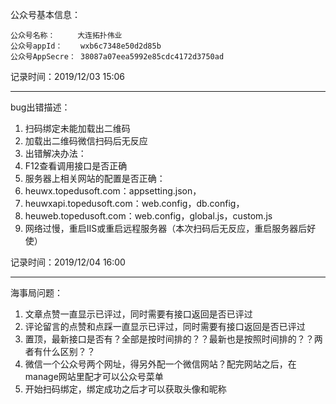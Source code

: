公众号基本信息：

    公众号名称：     大连拓扑伟业
    公众号appId：    wxb6c7348e50d2d85b
    公众号AppSecre： 38087a07eea5992e85cdc4172d3750ad

记录时间：2019/12/03 15:06

----------

bug出错描述：

1. 扫码绑定未能加载出二维码
1. 加载出二维码微信扫码后无反应
1. 出错解决办法：
1. F12查看调用接口是否正确
1. 服务器上相关网站的配置是否正确：
1. heuwx.topedusoft.com：appsetting.json，
1. heuwxapi.topedusoft.com：web.config，db.config，
1. heuweb.topedusoft.com：web.config，global.js，custom.js
1. 网络过慢，重启IIS或重启远程服务器（本次扫码后无反应，重启服务器后好使）


记录时间：2019/12/04 16:00

----------

海事局问题：

1. 文章点赞一直显示已评过，同时需要有接口返回是否已评过
1. 评论留言的点赞和点踩一直显示已评过，同时需要有接口返回是否已评过
1. 置顶，最新接口是否有？全部是按时间排的？？最新也是按照时间排的？？两者有什么区别？？
1. 微信一个公众号两个网址，得另外配一个微信网站？配完网站之后，在manage网站里配才可以公众号菜单
1. 开始扫码绑定，绑定成功之后才可以获取头像和昵称